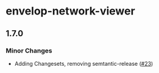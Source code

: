 # envelop-network-viewer

## 1.7.0

### Minor Changes

- Adding Changesets, removing semtantic-release ([#23](https://github.com/FormidableLabs/envelop-network-viewer/pull/23))
